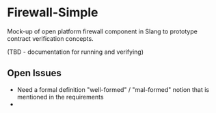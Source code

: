 # Firewall-Simple

Mock-up of open platform firewall component in Slang to prototype contract verification concepts.

(TBD - documentation for running and verifying)


## Open Issues

- Need a formal definition "well-formed" / "mal-formed" notion that is mentioned in the requirements
- 